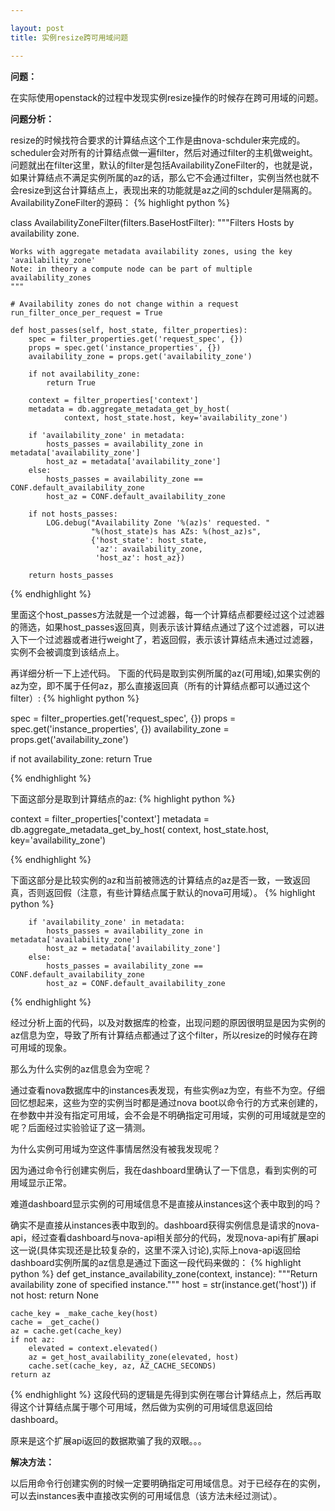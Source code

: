 ```yaml
---

layout: post
title: 实例resize跨可用域问题

---
```

**问题：**

在实际使用openstack的过程中发现实例resize操作的时候存在跨可用域的问题。

**问题分析：**

resize的时候找符合要求的计算结点这个工作是由nova-schduler来完成的。scheduler会对所有的计算结点做一遍filter，然后对通过filter的主机做weight。问题就出在filter这里，默认的filter是包括AvailabilityZoneFilter的，也就是说，如果计算结点不满足实例所属的az的话，那么它不会通过filter，实例当然也就不会resize到这台计算结点上，表现出来的功能就是az之间的schduler是隔离的。
AvailabilityZoneFilter的源码：
{% highlight python %}

class AvailabilityZoneFilter(filters.BaseHostFilter):
    """Filters Hosts by availability zone.

    Works with aggregate metadata availability zones, using the key
    'availability_zone'
    Note: in theory a compute node can be part of multiple availability_zones
    """

    # Availability zones do not change within a request
    run_filter_once_per_request = True

    def host_passes(self, host_state, filter_properties):
        spec = filter_properties.get('request_spec', {})
        props = spec.get('instance_properties', {})
        availability_zone = props.get('availability_zone')

        if not availability_zone:
            return True

        context = filter_properties['context']
        metadata = db.aggregate_metadata_get_by_host(
                context, host_state.host, key='availability_zone')

        if 'availability_zone' in metadata:
            hosts_passes = availability_zone in metadata['availability_zone']
            host_az = metadata['availability_zone']
        else:
            hosts_passes = availability_zone == CONF.default_availability_zone
            host_az = CONF.default_availability_zone

        if not hosts_passes:
            LOG.debug("Availability Zone '%(az)s' requested. "
                      "%(host_state)s has AZs: %(host_az)s",
                      {'host_state': host_state,
                       'az': availability_zone,
                       'host_az': host_az})

        return hosts_passes

{% endhighlight %}

里面这个host_passes方法就是一个过滤器，每一个计算结点都要经过这个过滤器的筛选，如果host_passes返回真，则表示该计算结点通过了这个过滤器，可以进入下一个过滤器或者进行weight了，若返回假，表示该计算结点未通过过滤器，实例不会被调度到该结点上。

再详细分析一下上述代码。
下面的代码是取到实例所属的az(可用域),如果实例的az为空，即不属于任何az，那么直接返回真（所有的计算结点都可以通过这个filter）:
{% highlight python %}

spec = filter_properties.get('request_spec', {})
props = spec.get('instance_properties', {})
availability_zone = props.get('availability_zone')

if not availability_zone:
            return True

{% endhighlight %}

下面这部分是取到计算结点的az:
{% highlight python %}

context = filter_properties['context']
metadata = db.aggregate_metadata_get_by_host(
        context, host_state.host, key='availability_zone')

{% endhighlight %}

下面这部分是比较实例的az和当前被筛选的计算结点的az是否一致，一致返回真，否则返回假（注意，有些计算结点属于默认的nova可用域）。
{% highlight python %}

        if 'availability_zone' in metadata:
            hosts_passes = availability_zone in metadata['availability_zone']
            host_az = metadata['availability_zone']
        else:
            hosts_passes = availability_zone == CONF.default_availability_zone
            host_az = CONF.default_availability_zone

{% endhighlight %}

经过分析上面的代码，以及对数据库的检查，出现问题的原因很明显是因为实例的az信息为空，导致了所有计算结点都通过了这个filter，所以resize的时候存在跨可用域的现象。

那么为什么实例的az信息会为空呢？

通过查看nova数据库中的instances表发现，有些实例az为空，有些不为空。仔细回忆想起来，这些为空的实例当时都是通过nova boot以命令行的方式来创建的，在参数中并没有指定可用域，会不会是不明确指定可用域，实例的可用域就是空的呢？后面经过实验验证了这一猜测。

为什么实例可用域为空这件事情居然没有被我发现呢？

因为通过命令行创建实例后，我在dashboard里确认了一下信息，看到实例的可用域显示正常。

难道dashboard显示实例的可用域信息不是直接从instances这个表中取到的吗？

确实不是直接从instances表中取到的。dashboard获得实例信息是请求的nova-api，经过查看dashboard与nova-api相关部分的代码，发现nova-api有扩展api这一说(具体实现还是比较复杂的，这里不深入讨论),实际上nova-api返回给dashboard实例所属的az信息是通过下面这一段代码来做的：
{% highlight python %}
def get_instance_availability_zone(context, instance):
    """Return availability zone of specified instance."""
    host = str(instance.get('host'))
    if not host:
        return None

    cache_key = _make_cache_key(host)
    cache = _get_cache()
    az = cache.get(cache_key)
    if not az:
        elevated = context.elevated()
        az = get_host_availability_zone(elevated, host)
        cache.set(cache_key, az, AZ_CACHE_SECONDS)
    return az
{% endhighlight %}
这段代码的逻辑是先得到实例在哪台计算结点上，然后再取得这个计算结点属于哪个可用域，然后做为实例的可用域信息返回给dashboard。

原来是这个扩展api返回的数据欺骗了我的双眼。。。


**解决方法：**

以后用命令行创建实例的时候一定要明确指定可用域信息。对于已经存在的实例，可以去instances表中直接改实例的可用域信息（该方法未经过测试）。
